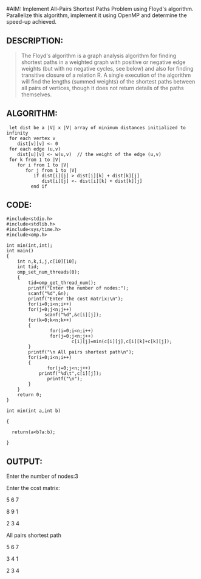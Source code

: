 #AIM: 
Implement All-Pairs Shortest Paths Problem using Floyd's algorithm. 
Parallelize this algorithm, implement it using OpenMP and determine the 
speed-up achieved.

## DESCRIPTION:
>The Floyd's algorithm is a graph analysis algorithm for finding shortest paths in a weighted graph with positive or negative edge weights (but with no negative cycles, see below) and also for finding transitive closure of a relation R. A single execution of the algorithm will find the lengths (summed weights) of the shortest paths between all pairs of vertices, though it does not return details of the paths themselves.

## ALGORITHM:
	 let dist be a |V| x |V| array of minimum distances initialized to infinity
	 for each vertex v
	    dist[v][v] <- 0
	 for each edge (u,v)
	    dist[u][v] <- w(u,v)  // the weight of the edge (u,v)
	 for k from 1 to |V|
	    for i from 1 to |V|
	       for j from 1 to |V|
	          if dist[i][j] > dist[i][k] + dist[k][j] 
	             dist[i][j] <- dist[i][k] + dist[k][j]
	         end if



## CODE:
	#include<stdio.h> 
	#include<stdlib.h> 
	#include<sys/time.h> 
	#include<omp.h>

	int min(int,int); 
	int main() 
	{ 
		int n,k,i,j,c[10][10]; 
		int tid; 
		omp_set_num_threads(0); 
		{ 
			tid=omp_get_thread_num(); 
			printf("Enter the number of nodes:"); 
			scanf("%d",&n); 
			printf("Enter the cost matrix:\n"); 
			for(i=0;i<n;i++) 
			for(j=0;j<n;j++) 
			      scanf("%d",&c[i][j]); 
			for(k=0;k<n;k++) 
			{
	    			for(i=0;i<n;i++) 
				   	for(j=0;j<n;j++) 
			       			c[i][j]=min(c[i][j],c[i][k]+c[k][j]); 
			} 
			printf("\n All pairs shortest path\n"); 
			for(i=0;i<n;i++) 
			{
			       for(j=0;j<n;j++) 
				printf("%d\t",c[i][j]); 
		 	       printf("\n"); 
			} 
		} 
		return 0; 
	} 

	int min(int a,int b)
	 
	{ 

	  return(a<b?a:b); 

	}


## OUTPUT:
Enter the number of nodes:3 

Enter the cost matrix: 

5 6 7 

8 9 1 

2 3 4 

 All pairs shortest path 

5	6	7

3	4	1

2	3	4
